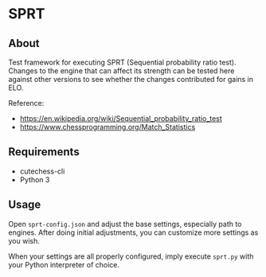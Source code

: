 # SPRT

## About

Test framework for executing SPRT (Sequential probability ratio test).
Changes to the engine that can affect its strength can be tested here against other versions to see whether the changes contributed for gains in ELO.

Reference:

- https://en.wikipedia.org/wiki/Sequential_probability_ratio_test
- https://www.chessprogramming.org/Match_Statistics

## Requirements

- cutechess-cli
- Python 3

## Usage

Open `sprt-config.json` and adjust the base settings, especially path to engines.
After doing initial adjustments, you can customize more settings as you wish.

When your settings are all properly configured, imply execute `sprt.py` with your Python interpreter of choice.
